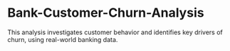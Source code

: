# Bank-Customer-Churn-Analysis
This analysis investigates customer behavior and identifies key drivers of churn, using real-world banking data.
